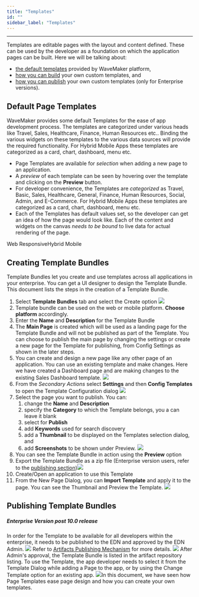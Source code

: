 ```yaml
---
title: "Templates"
id: ""
sidebar_label: "Templates"
---
```

---

Templates are editable pages with the layout and content defined. These can be used by the developer as a foundation on which the application pages can be built. Here we will be talking about:

- [the default templates](#default-page-templates) provided by WaveMaker platform,
- [how you can build](#creating-page-templates) your own custom templates, and
- [how you can publish](#publishing-page-templates) your own custom templates (only for Enterprise versions).

## Default Page Templates

WaveMaker provides some default Templates for the ease of app development process. The templates are categorized under various heads like Travel, Sales, Healthcare, Finance, Human Resources etc.. Binding the various widgets on these templates to the various data sources will provide the required functionality. For Hybrid Mobile Apps these templates are categorized as a card, chart, dashboard, menu etc.

- Page Templates are available for _selection_ when adding a new page to an application.
- A _preview_ of each template can be seen by hovering over the template and clicking on the **Preview** button.
- For developer convenience, the Templates are _categorized_ as Travel, Basic, Sales, Healthcare, General, Finance, Human Resources, Social, Admin, and E-Commerce. For Hybrid Mobile Apps these templates are categorized as a card, chart, dashboard, menu etc.
- Each of the Templates has default values set, so the developer can get an idea of how the page would look like. Each of the content and widgets on the canvas _needs to be bound_ to live data for actual rendering of the page.

Web ResponsiveHybrid Mobile

## Creating Template Bundles

Template Bundles let you create and use templates across all applications in your enterprise. You can get a UI designer to design the Template Bundle. This document lists the steps in the creation of a Template Bundle.

1. Select **Template Bundles** tab and select the Create option [![](/learn/assets/Create_TB_create.png)](/learn/assets/Create_TB_create.png)
2. Template bundle can be used on the web or mobile platform. **Choose platform** accordingly.
3. Enter the **Name** and **Description** for the Template Bundle
4. The **Main Page** is created which will be used as a landing page for the Template Bundle and will not be published as part of the Template. You can choose to publish the main page by changing the settings or create a new page for the Template for publishing, from Config Settings as shown in the later steps.
5. You can create and design a new page like any other page of an application. You can use an existing template and make changes. Here we have created a Dashboard page and are making changes to the existing Sales Dashboard template. [![](/learn/assets/Create_TB_template_page.png)](/learn/assets/Create_TB_template_page.png)
6. From the _Secondary Actions_ select **Settings** and then **Config Templates** to open the Template Configuration dialog [![](/learn/assets/template_config_select.png)](/learn/assets/template_config_select.png)
7. Select the page you want to publish. You can:
    1. change the **Name** and **Description**
    2. specify the **Category** to which the Template belongs, you a can leave it blank
    3. select for **Publish**
    4. add **Keywords** used for search discovery
    5. add a **Thumbnail** to be displayed on the Templates selection dialog, and
    6. add **Screenshots** to be shown under Preview. [![](/learn/assets/template_config.png)](/learn/assets/template_config.png)
8. You can see the Template Bundle in action using the **Preview** option
9. Export the Template Bundle as a zip file (Enterprise version users, refer to the [publishing section](#publishing-page-templates))[![](/learn/assets/template_export.png)](/learn/assets/template_export.png)
10. Create/Open an application to use this Template
11. From the New Page Dialog, you can **Import Template** and apply it to the page. You can see the Thumbnail and Preview the Template. [![](/learn/assets/template_import.png)](/learn/assets/template_import.png)

## Publishing Template Bundles

##### Enterprise Version post 10.0 release

In order for the Template to be available for all developers within the enterprise, it needs to be published to the EDN and approved by the EDN Admin. [![](/learn/assets/Publish_template.png)](/learn/assets/Publish_template.png) Refer to [Artifacts Publishing Mechanism](/learn/app-development/wavemaker-overview/artifacts-repository/#publishing) for more details. [![](/learn/assets/Publish_template_edn.png)](/learn/assets/Publish_template_edn.png) After Admin's approval, the Template Bundle is listed in the artifact repository listing. To use the Template, the app developer needs to select it from the Template Dialog while adding a Page to the app, or by using the Change Template option for an existing app. [![](/learn/assets/Artifacts_template_list.png)](/learn/assets/Artifacts_template_list.png)In this document, we have seen how Page Templates ease page design and how you can create your own templates.

